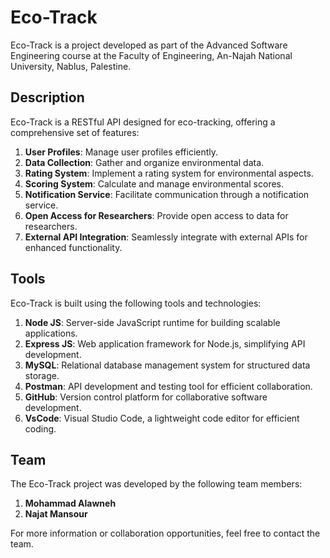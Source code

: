 # Eco-Track

Eco-Track is a project developed as part of the Advanced Software Engineering course at the Faculty of Engineering, An-Najah National University, Nablus, Palestine.

## Description
Eco-Track is a RESTful API designed for eco-tracking, offering a comprehensive set of features:

1. **User Profiles**: Manage user profiles efficiently.
2. **Data Collection**: Gather and organize environmental data.
3. **Rating System**: Implement a rating system for environmental aspects.
4. **Scoring System**: Calculate and manage environmental scores.
5. **Notification Service**: Facilitate communication through a notification service.
6. **Open Access for Researchers**: Provide open access to data for researchers.
7. **External API Integration**: Seamlessly integrate with external APIs for enhanced functionality.

## Tools
Eco-Track is built using the following tools and technologies:

1. **Node JS**: Server-side JavaScript runtime for building scalable applications.
2. **Express JS**: Web application framework for Node.js, simplifying API development.
3. **MySQL**: Relational database management system for structured data storage.
4. **Postman**: API development and testing tool for efficient collaboration.
5. **GitHub**: Version control platform for collaborative software development.
6. **VsCode**: Visual Studio Code, a lightweight code editor for efficient coding.

## Team
The Eco-Track project was developed by the following team members:

1. **Mohammad Alawneh**
2. **Najat Mansour**

For more information or collaboration opportunities, feel free to contact the team.